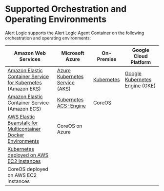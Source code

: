 # Supported Orchestration and Operating Environments

Alert Logic supports the Alert Logic Agent Container on the following orchestration and operating environments:

Amazon Web Services | Microsoft Azure | On-Premise | Google Cloud Platform
------------------- | --------------- | ---------- | ---------------------
[Amazon Elastic Container Service for Kubernetes](https://github.com/alertlogic/al-agent-container/tree/master/kubernetes) (Amazon EKS) | [Azure Kubernetes Service](https://github.com/alertlogic/al-agent-container/tree/master/kubernetes) (AKS) | [Kubernetes](https://github.com/alertlogic/al-agent-container/tree/master/kubernetes) | [Google Kubernetes Engine](https://github.com/alertlogic/al-agent-container/tree/master/kubernetes) (GKE)
[Amazon Elastic Container Service](https://github.com/alertlogic/al-agent-container/tree/master/ecs) (Amazon ECS) | [Kubernetes ACS-Engine](https://github.com/alertlogic/al-agent-container/tree/master/kubernetes) | CoreOS |
[AWS Elastic Beanstalk for Multicontainer Docker Environments](https://github.com/alertlogic/al-agent-container/tree/master/elasticbeanstalk) | CoreOS on Azure | |
[Kubernetes deployed on AWS EC2 instances](https://github.com/alertlogic/al-agent-container/tree/master/kubernetes) | | |
CoreOS deployed on AWS EC2 instances | | |
